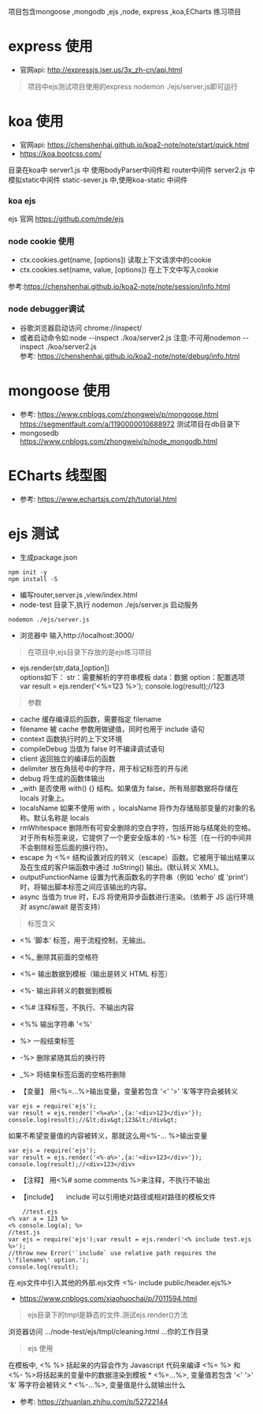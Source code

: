 
项目包含mongoose ,mongodb ,ejs ,node, express ,koa,ECharts 练习项目
# express 使用
* 官网api: http://expressjs.jser.us/3x_zh-cn/api.html
> 项目中ejs测试项目使用的express
nodemon ./ejs/server.js即可运行

# koa 使用 
* 官网api: https://chenshenhai.github.io/koa2-note/note/start/quick.html
* https://koa.bootcss.com/

目录在koa中
server1.js 中 使用bodyParser中间件和 router中间件
server2.js 中模拟static中间件
static-sever.js 中,使用koa-static 中间件

### koa ejs 
ejs 官网 https://github.com/mde/ejs


### node cookie 使用
- ctx.cookies.get(name, [options]) 读取上下文请求中的cookie
- ctx.cookies.set(name, value, [options]) 在上下文中写入cookie

参考:https://chenshenhai.github.io/koa2-note/note/session/info.html

### node debugger调试 
- 谷歌浏览器启动访问 chrome://inspect/
- 或者启动命令如:node --inspect ./koa/server2.js
  注意:不可用nodemon  --inspect ./koa/server2.js  
参考: https://chenshenhai.github.io/koa2-note/note/debug/info.html

# mongoose 使用
* 参考: https://www.cnblogs.com/zhongweiv/p/mongoose.html
    https://segmentfault.com/a/1190000010688972 
  测试项目在db目录下
* mongosedb 
https://www.cnblogs.com/zhongweiv/p/node_mongodb.html

# ECharts 线型图
* 参考: https://www.echartsjs.com/zh/tutorial.html 

# ejs 测试

- 生成package.json 
```
npm init -y 
npm install -S
```
- 编写router,server.js ,view/index.html
- node-test 目录下,执行 nodemon ./ejs/server.js 启动服务
``` 
nodemon ./ejs/server.js
```
- 浏览器中 输入http://localhost:3000/

> 在项目中,ejs目录下存放的是ejs练习项目

-  ejs.render(str,data,[option])  
options如下：
str：需要解析的字符串模板
data：数据
option：配置选项
var result = ejs.render('<%=123 %>');
console.log(result);//123


> 参数
- cache 缓存编译后的函数，需要指定 filename
- filename 被 cache 参数用做键值，同时也用于 include 语句
- context 函数执行时的上下文环境
- compileDebug 当值为 false 时不编译调试语句
- client 返回独立的编译后的函数
- delimiter 放在角括号中的字符，用于标记标签的开与闭
- debug 将生成的函数体输出
- _with 是否使用 with() {} 结构。如果值为 false，所有局部数据将存储在 locals 对象上。
- localsName 如果不使用 with ，localsName 将作为存储局部变量的对象的名称。默认名称是 locals
- rmWhitespace 删除所有可安全删除的空白字符，包括开始与结尾处的空格。对于所有标签来说，它提供了一个更安全版本的 -%> 标签（在一行的中间并不会剔除标签后面的换行符)。
- escape 为 <%= 结构设置对应的转义（escape）函数。它被用于输出结果以及在生成的客户端函数中通过 .toString() 输出。(默认转义 XML)。
- outputFunctionName 设置为代表函数名的字符串（例如 'echo' 或 'print'）时，将输出脚本标签之间应该输出的内容。
- async 当值为 true 时，EJS 将使用异步函数进行渲染。（依赖于 JS 运行环境对 async/await 是否支持）

> 标签含义
- <% '脚本' 标签，用于流程控制，无输出。
- <%_ 删除其前面的空格符
- <%= 输出数据到模板（输出是转义 HTML 标签）
- <%- 输出非转义的数据到模板
- <%# 注释标签，不执行、不输出内容
- <%% 输出字符串 '<%'
- %> 一般结束标签
- -%> 删除紧随其后的换行符
- _%> 将结束标签后面的空格符删除 

- 【变量】
用<%=...%>输出变量，变量若包含 '<' '>' '&'等字符会被转义
```
var ejs = require('ejs');
var result = ejs.render('<%=a%>',{a:'<div>123</div>'});
console.log(result);//&lt;div&gt;123&lt;/div&gt;
```
如果不希望变量值的内容被转义，那就这么用<%-... %>输出变量
```
var ejs = require('ejs');
var result = ejs.render('<%-a%>',{a:'<div>123</div>'});
console.log(result);//<div>123</div>
```
- 【注释】
用<%# some comments %>来注释，不执行不输出


- 【include】
　include 可以引用绝对路径或相对路径的模板文件
```
    //test.ejs
<% var a = 123 %>
<% console.log(a); %>
//test.js
var ejs = require('ejs');var result = ejs.render('<% include test.ejs %>');
//throw new Error('`include` use relative path requires the \'filename\' option.');
console.log(result);
```
 在.ejs文件中引入其他的外部.ejs文件 
 <%- include public/header.ejs%>


* https://www.cnblogs.com/xiaohuochai/p/7011594.html



> ejs目录下的tmpl是静态的文件.测试ejs.render()方法

 浏览器访问 .../node-test/ejs/tmpl/cleaning.html  ...你的工作目录

 > ejs 使用 

  在模板中, <% %> 括起来的内容会作为 Javascript 代码来编译 <%= %> 和 <%- %>将括起来的变量中的数据渲染到模板 * <%=...%>, 变量值若包含 '<' '>' '&' 等字符会被转义 * <%-...%>, 变量值是什么就输出什么
 
* 参考: https://zhuanlan.zhihu.com/p/52722144




